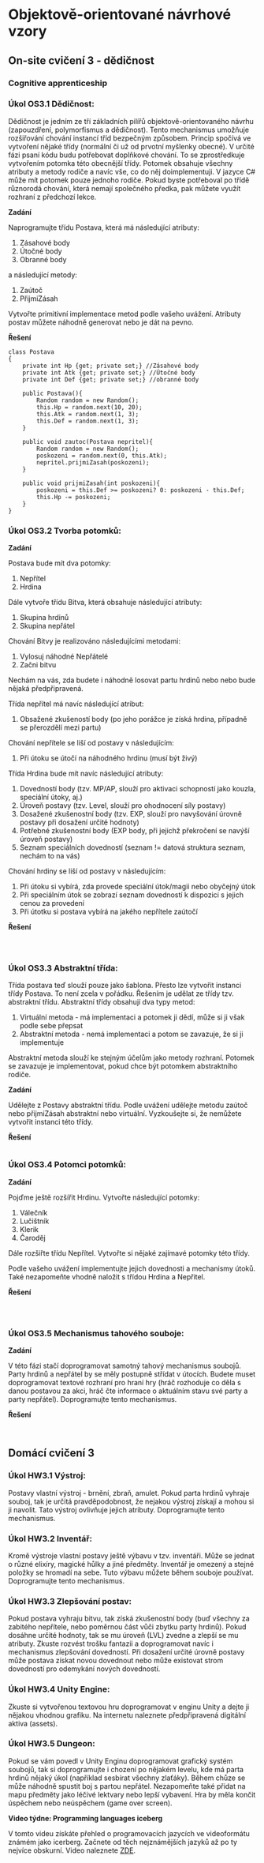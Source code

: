 # Objektově-orientované návrhové vzory

## On-site cvičení 3 - dědičnost

### Cognitive apprenticeship

### Úkol OS3.1 Dědičnost:

Dědičnost je jedním ze tří základních pilířů objektově-orientovaného návrhu (zapouzdření, polymorfismus a dědičnost). Tento mechanismus umožňuje rozšiřování chování instancí tříd bezpečným způsobem. Princip spočívá ve vytvoření nějaké třídy (normální či už od prvotní myšlenky obecné). V určité fázi psaní kódu budu potřebovat doplňkové chování. To se zprostředkuje vytvořením potomka této obecnější třídy. Potomek obsahuje všechny atributy a metody rodiče a navíc vše, co do něj doimplementuji. V jazyce C# může mít potomek pouze jednoho rodiče. Pokud byste potřeboval po třídě různorodá chování, která nemají společného předka, pak můžete využít rozhraní z předchozí lekce.

**Zadání**

Naprogramujte třídu Postava, která má následující atributy:
1. Zásahové body
2. Útočné body
3. Obranné body

a následující metody:
1. Zaútoč
2. PřijmiZásah

Vytvořte primitivní implementace metod podle vašeho uvážení. Atributy postav můžete náhodně generovat nebo je dát na pevno.

**Řešení**

```
class Postava
{
    private int Hp {get; private set;} //Zásahové body
    private int Atk {get; private set;} //Útočné body
    private int Def {get; private set;} //obranné body

    public Postava(){
        Random random = new Random();
        this.Hp = random.next(10, 20);
        this.Atk = random.next(1, 3);
        this.Def = random.next(1, 3);
    }

    public void zautoc(Postava nepritel){
        Random random = new Random();
        poskozeni = random.next(0, this.Atk);
        nepritel.prijmiZasah(poskozeni);
    }

    public void prijmiZasah(int poskozeni){
        poskozeni = this.Def >= poskozeni? 0: poskozeni - this.Def;
        this.Hp -= poskozeni;
    }
}
```

### Úkol OS3.2 Tvorba potomků:

**Zadání**

Postava bude mít dva potomky:
1. Nepřítel
2. Hrdina

Dále vytvoře třídu Bitva, která obsahuje následující atributy:
1. Skupina hrdinů
2. Skupina nepřátel

Chování Bitvy je realizováno následujícími metodami:
1. Vylosuj náhodné Nepřátelé
2. Začni bitvu

Nechám na vás, zda budete i náhodně losovat partu hrdinů nebo nebo bude nějaká předpřipravená.

Třída nepřítel má navíc následující atribut:
1. Obsažené zkušeností body (po jeho porážce je získá hrdina, případně se přerozdělí mezi partu)

Chování nepřítele se liší od postavy v následujícím:
1. Při útoku se útočí na náhodného hrdinu (musí být živý)

Třída Hrdina bude mít navíc následující atributy:
1. Dovedností body (tzv. MP/AP, slouží pro aktivaci schopností jako kouzla, speciální útoky, aj.)
2. Úroveň postavy (tzv. Level, slouží pro ohodnocení síly postavy)
3. Dosažené zkušenostní body (tzv. EXP, slouží pro navyšování úrovně postavy při dosažení určité hodnoty)
4. Potřebné zkušenostní body (EXP body, při jejichž překročení se navýší úroveň postavy)
5. Seznam speciálních dovedností (seznam != datová struktura seznam, nechám to na vás)

Chování hrdiny se liší od postavy v následujícím:
1. Při útoku si vybírá, zda provede speciální útok/magii nebo obyčejný útok
2. Při speciálním útok se zobrazí seznam dovedností k dispozici s jejich cenou za provedení
3. Při útotku si postava vybírá na jakého nepřítele zaútočí


**Řešení**

```

```

```

```

```

```

### Úkol OS3.3 Abstraktní třída:

Třída postava teď slouží pouze jako šablona. Přesto lze vytvořit instanci třídy Postava. To není zcela v pořádku. Řešením je udělat ze třídy tzv. abstraktní třídu. Abstraktní třídy obsahují dva typy metod:
1. Virtuální metoda - má implementaci a potomek ji dědí, může si ji však podle sebe přepsat
2. Abstraktní metoda - nemá implementaci a potom se zavazuje, že si ji implementuje

Abstraktní metoda slouží ke stejným účelům jako metody rozhraní. Potomek se zavazuje je implementovat, pokud chce být potomkem abstraktního rodiče.

**Zadání**

Udělejte z Postavy abstraktní třídu. Podle uvážení udělejte metodu zaútoč nebo přijmiZásah abstraktní nebo virtuální. Vyzkoušejte si, že nemůžete vytvořit instanci této třídy.

**Řešení**

```

```

### Úkol OS3.4 Potomci potomků:

**Zadání**

Pojďme ještě rozšířit Hrdinu. Vytvořte následující potomky:
1. Válečník
2. Lučištník
3. Klerik
4. Čaroděj

Dále rozšiřte třídu Nepřítel. Vytvořte si nějaké zajímavé potomky této třídy.

Podle vašeho uvážení implementujte jejich dovednosti a mechanismy útoků. Také nezapomeňte vhodně naložit s třídou Hrdina a Nepřitel.

**Řešení**

```

```

```

```


```

```


### Úkol OS3.5 Mechanismus tahového souboje:

**Zadání**

V této fázi stačí doprogramovat samotný tahový mechanismus soubojů. Party hrdinů a nepřátel by se měly postupně střídat v útocích. Budete muset doprogramovat textové rozhraní pro hraní hry (hráč rozhoduje co děla s danou postavou za akci, hráč čte informace o aktuálním stavu své party a party nepřátel). Doprogramujte tento mechanismus.

**Řešení**

```

```

```

```

## Domácí cvičení 3

### Úkol HW3.1 Výstroj:

Postavy vlastní výstroj - brnění, zbraň, amulet. Pokud parta hrdinů vyhraje souboj, tak je určitá pravděpodobnost, že nejakou výstroj získají a mohou si ji navolit. Tato výstroj ovlivňuje jejich atributy. Doprogramujte tento mechanismus.

### Úkol HW3.2 Inventář:

Kromě výstroje vlastní postavy ještě výbavu v tzv. inventáři. Může se jednat o různé elixíry, magické hůlky a jiné předměty. Inventář je omezený a stejné položky se hromadí na sebe. Tuto výbavu můžete během souboje používat. Doprogramujte tento mechanismus.

### Úkol HW3.3 Zlepšování postav:

Pokud postava vyhraju bitvu, tak získá zkušenostní body (buď všechny za zabitého nepřítele, nebo poměrnou část vůči zbytku party hrdinů). Pokud dosáhne určité hodnoty, tak se mu úroveň (LVL) zvedne a zlepší se mu atributy. Zkuste rozvést trošku fantazii a doprogramovat navíc i mechanismus zlepšování dovedností. Při dosažení určité úrovně postavy může postava získat novou dovednout nebo může existovat strom dovedností pro odemykání nových dovedností.

### Úkol HW3.4 Unity Engine:

Zkuste si vytvořenou textovou hru doprogramovat v enginu Unity a dejte ji nějakou vhodnou grafiku. Na internetu naleznete předpřipravená digitální aktiva (assets).

### Úkol HW3.5 Dungeon:

Pokud se vám povedl v Unity Enginu doprogramovat grafický systém soubojů, tak si doprogramujte i chození po nějakém levelu, kde má parta hrdinů nějaký úkol (například sesbírat všechny zlaťáky). Během chůze se může náhodně spustit boj s partou nepřátel. Nezapomeňte také přidat na mapu předměty jako léčivé lektvary nebo lepší vybavení. Hra by měla končit úspěchem nebo neúspěchem (game over screen).


**Video týdne: Programming languages iceberg**

V tomto videu získáte přehled o programovacích jazycích ve videoformátu známém jako icerberg. Začnete od těch nejznámějších jazyků až po ty nejvíce obskurní. Video naleznete [ZDE](https://www.youtube.com/watch?v=pEfrdAtAmqk).
